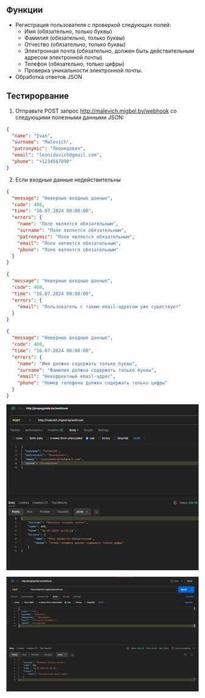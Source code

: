 ## Функции

- Регистрация пользователя с проверкой следующих полей:
  - Имя (обязательно, только буквы)
  - Фамилия (обязательно, только буквы)
  - Отчество (обязательно, только буквы)
  - Электронная почта (обязательно, должен быть действительным адресом электронной почты)
  - Телефон (обязательно, только цифры)
  - Проверка уникальности электронной почты.
- Обработка ответов JSON

## Тестирорвание

1. Отправьте POST запрос http://malevich.migbel.by/webhook со следующими полезными данными JSON:
```JSON
{
  "name": "Ivan",
  "surname": "Malevich",
  "patronymic": "Леонидович",
  "email": "leonidovich@gmail.com",
  "phone": "+1234567890"
}
```
2. Если входные данные недействительны
```JSON
{
  "message": "Неверные входные данные",
  "code": 400,
  "time": "16.07.2024 00:00:00",
  "errors": {
    "name": "Поле является обязательным",
    "surname": "Поле является обязательным",
    "patronymic": "Поле является обязательным",
    "email": "Поле является обязательным",
    "phone": "Поле является обязательным"
  }
}
```
```JSON
{
  "message": "Неверные входные данные",
  "code": 400,
  "time": "16.07.2024 00:00:00",
  "errors": {
    "email": "Пользователь с таким email-адресом уже существует"
  }
}
```
```JSON
{
  "message": "Неверные входные данные",
  "code": 400,
  "time": "16.07.2024 00:00:00",
  "errors": {
    "name": "Имя должно содержать только буквы",
    "surname": "Фамилия должна содержать только буквы",
    "email": "Некорректный email-адрес",
    "phone": "Номер телефона должен содержать только цифры"
  }
}
```

![errror](https://github.com/neeMalevich/propaganda/blob/main/assets/images/error-field.png)

![errror](https://github.com/neeMalevich/propaganda/blob/main/assets/images/error-mail.png)

